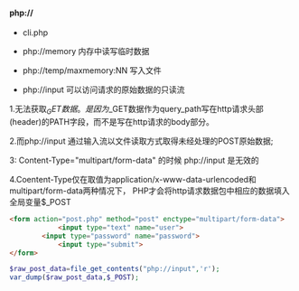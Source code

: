 #### php:// ####
+ cli.php
+ php://memory 内存中读写临时数据
+ php://temp/maxmemory:NN 写入文件


+ php://input 可以访问请求的原始数据的只读流

1.无法获取$_GET数据。
是因为$_GET数据作为query_path写在http请求头部(header)的PATH字段，而不是写在http请求的body部分。

2.而php://input 通过输入流以文件读取方式取得未经处理的POST原始数据;

3: Content-Type="multipart/form-data" 的时候 php://input 是无效的

4.Coentent-Type仅在取值为application/x-www-data-urlencoded和multipart/form-data两种情况下，
PHP才会将http请求数据包中相应的数据填入全局变量$_POST

```html
<form action="post.php" method="post" enctype="multipart/form-data"> 
            <input type="text" name="user"> 
        <input type="password" name="password"> 
            <input type="submit"> 
</form>
```
```php
$raw_post_data=file_get_contents("php://input",'r');
var_dump($raw_post_data,$_POST);
```